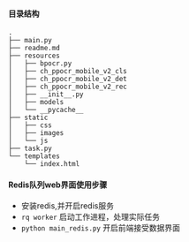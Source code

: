 
#### 目录结构
```text
.
├── main.py
├── readme.md
├── resources
│   ├── bpocr.py
│   ├── ch_ppocr_mobile_v2_cls
│   ├── ch_ppocr_mobile_v2_det
│   ├── ch_ppocr_mobile_v2_rec
│   ├── __init__.py
│   ├── models
│   └── __pycache__
├── static
│   ├── css
│   ├── images
│   └── js
├── task.py
└── templates
    └── index.html
```

#### Redis队列web界面使用步骤
- 安装redis,并开启redis服务
- `rq worker` 启动工作进程，处理实际任务
- `python main_redis.py` 开启前端接受数据界面